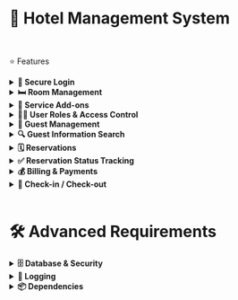 <h1><b>🏨 Hotel Management System</b></h1>
<br/>

⭐ Features
<details>
<summary><b>🚪 Secure Login</b></summary>
Status: Ongoing <br/>
Implement login functionality for at least two user roles from the database.
</details>

<details>
<summary><b>🛏️ Room Management</b></summary>
Status: Upcoming<br/>
Set up different room types and their corresponding rates.
</details>

<details>
<summary><b>🧺 Service Add-ons</b></summary>
Status: Upcoming<br/>
Add services like Food and Laundry to guest bills.
</details>

<details>
<summary><b>🧑‍💼 User Roles & Access Control</b></summary>
Status: Upcoming<br/>
Define user roles (e.g., Front Desk, Admin) with specific permissions.
</details>

<details>
<summary><b>👥 Guest Management</b></summary>
Status: Upcoming<br/>
Handle Guest information (Add, Edit, View, Delete) for up to 50 records.
</details>

<details>
<summary><b>🔍 Guest Information Search</b></summary>
Status: Upcoming<br/>
Implement a search function to quickly find guest details.
</details>

<details>
<summary><b>🗓️ Reservations</b></summary>
Status: Upcoming<br/>
Create and manage guest reservations.
</details>

<details>
<summary><b>✅ Reservation Status Tracking</b></summary>
Status: Upcoming<br/>
Track reservation status: Pending, Confirmed, or Cancelled.
</details>

<details>
<summary><b>💰 Billing & Payments</b></summary>
Status: Upcoming<br/>
Handle guest billing and process payments.
</details>

<details>
<summary><b>🔑 Check-in / Check-out</b></summary>
Status: Upcoming<br/>
Manage the guest check-in and check-out process.
</details>
<br>

<h1><b>🛠️ Advanced Requirements</b></h1>
<details>
<summary><b>🗄️ Database & Security</b></summary>
Status: Upcoming <br/>
Stored Procedures: Implement database stored procedures. <br/>
Database Views: Create optimized database views. <br/>
Transactions: Ensure data integrity with database transactions and rollbacks. <br/>
Configuration: Store database connection strings securely in a configuration file. <br/>
</details>

<details>
<summary><b>📝 Logging</b></summary>
Status: Upcoming<br/>
Log Files: Save application logs to a text file for debugging and monitoring.
</details>

<details>
  <summary><b>📦 Dependencies</b></summary>
  - Guna.UI2.WinForms (version 2.0.4.7)
</details>

